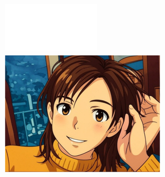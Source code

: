 ![](Documents/_TEMP_folder_/удалить/Читать!!!.txt)

![](Documents/_TEMP_folder_/удалить/_attachments_111222333/image2.jpg)
